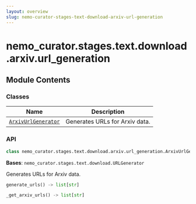 ```yaml
---
layout: overview
slug: nemo-curator-stages-text-download-arxiv-url-generation
---
```


# nemo_curator.stages.text.download.arxiv.url_generation



## Module Contents

### Classes

| Name | Description |
|------|-------------|
| [`ArxivUrlGenerator`](#nemo_curatorstagestextdownloadarxivurl_generationarxivurlgenerator) | Generates URLs for Arxiv data. |

### API

```python
class nemo_curator.stages.text.download.arxiv.url_generation.ArxivUrlGenerator
```

**Bases**: `nemo_curator.stages.text.download.URLGenerator`

Generates URLs for Arxiv data.

```python
generate_urls() -> list[str]
```


```python
_get_arxiv_urls() -> list[str]
```

